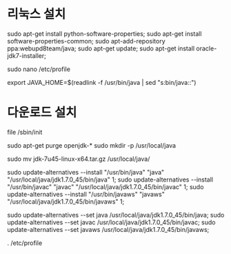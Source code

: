 # 리눅스 설치
sudo apt-get install python-software-properties;
sudo apt-get install software-properties-common;
sudo apt-add-repository ppa:webupd8team/java;
sudo apt-get update;
sudo apt-get install oracle-jdk7-installer;

sudo nano /etc/profile

export JAVA_HOME=$(readlink -f /usr/bin/java | sed "s:bin/java::")



# 다운로드 설치
file /sbin/init

sudo apt-get purge openjdk-\*
sudo mkdir -p /usr/local/java

sudo mv jdk-7u45-linux-x64.tar.gz /usr/local/java/

sudo update-alternatives --install "/usr/bin/java" "java" "/usr/local/java/jdk1.7.0_45/bin/java" 1;
sudo update-alternatives --install "/usr/bin/javac" "javac" "/usr/local/java/jdk1.7.0_45/bin/javac" 1;
sudo update-alternatives --install "/usr/bin/javaws" "javaws" "/usr/local/java/jdk1.7.0_45/bin/javaws" 1;

sudo update-alternatives --set java /usr/local/java/jdk1.7.0_45/bin/java;
sudo update-alternatives --set javac /usr/local/java/jdk1.7.0_45/bin/javac;
sudo update-alternatives --set javaws /usr/local/java/jdk1.7.0_45/bin/javaws;

. /etc/profile

